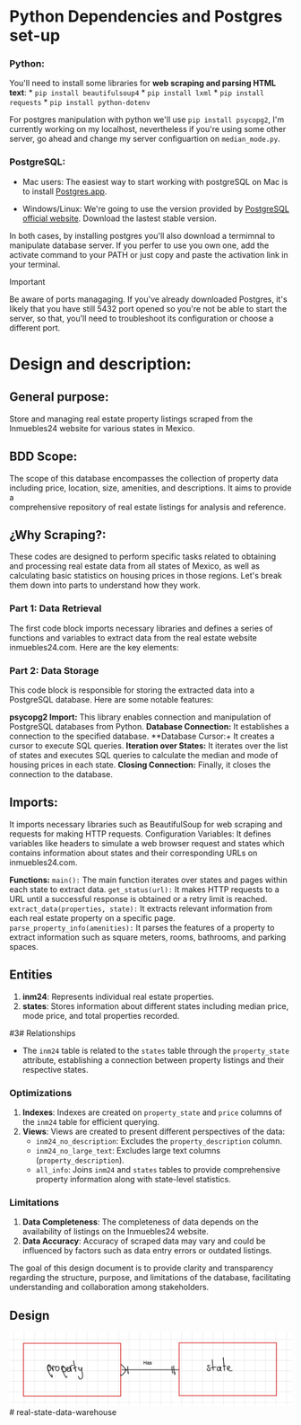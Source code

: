 # Python Dependencies and Postgres set-up 
  ### Python:
  You'll need to install some libraries for **web scraping and parsing HTML text**:
     *  `pip install beautifulsoup4`
     *  `pip install lxml`
     *  `pip install requests`
     *  `pip install python-dotenv`
  
  For postgres manipulation with python we'll use `pip install psycopg2`, I'm currently working on my localhost, nevertheless if you're using 
  some other server, go ahead and change my server configuartion on `median_mode.py`.
  
  ### PostgreSQL:
  - Mac users: The easiest way to start working with postgreSQL on Mac is to install [Postgres.app]().
    
  - Windows/Linux: We're going to use the version provided by [PostgreSQL official website](https://www.postgresql.org/download/). Download
    the lastest stable version.
  
  In both cases, by installing postgres you'll also download a termimnal to manipulate database server. If you perfer to use you own one,
  add the activate command to your PATH or just copy and paste the activation link in your terminal.
  
  > [!IMPORTANT]
  > Be aware of ports managaging. If you've already downloaded Postgres, it's likely that you have still 5432 port opened
  > so you're not be able to start the server, so that, you'll need to troubleshoot its configuration or choose a different port.

# Design and description:

  ## General purpose:
  Store and managing real estate property listings scraped from the Inmuebles24 website for various states in Mexico. 
  
  ## BDD Scope:
  The scope of this database encompasses the collection of property data including price, location, size, amenities, and descriptions. It aims to provide a   
  comprehensive repository of real estate listings for analysis and reference.
  
  ## ¿Why Scraping?:
  These codes are designed to perform specific tasks related to obtaining and processing real estate data from all states of Mexico, as well as calculating basic 
  statistics on housing prices in those regions. Let's break them down into parts to understand how they work.
  
  ### Part 1: Data Retrieval
  The first code block imports necessary libraries and defines a series of functions and variables to extract data from the real estate website inmuebles24.com.     Here are the key elements:

  ### Part 2: Data Storage
  This code block is responsible for storing the extracted data into a PostgreSQL database. Here are some notable features:
  
  **psycopg2 Import:** This library enables connection and manipulation of PostgreSQL databases from Python.
  **Database Connection:** It establishes a connection to the specified database.
  **Database Cursor:*+* It creates a cursor to execute SQL queries.
  **Iteration over States:** It iterates over the list of states and executes SQL queries to calculate the median and mode of housing prices in each state.
  **Closing Connection:** Finally, it closes the connection to the database.

## Imports:
  
  It imports necessary libraries such as BeautifulSoup for web scraping and requests for making HTTP requests.
  Configuration Variables: It defines variables like headers to simulate a web browser request and states which contains information about states and their 
  corresponding URLs on inmuebles24.com.
  
  
  **Functions:**
  `main():` The main function iterates over states and pages within each state to extract data.
  `get_status(url):` It makes HTTP requests to a URL until a successful response is obtained or a retry limit is reached.
  `extract_data(properties, state):` It extracts relevant information from each real estate property on a specific page.
  `parse_property_info(amenities):` It parses the features of a property to extract information such as square meters, rooms, bathrooms, and parking spaces.



## Entities
  1. **inm24**: Represents individual real estate properties.
  2. **states**: Stores information about different states including median price, mode price, and total properties recorded.

#3# Relationships
  - The `inm24` table is related to the `states` table through the `property_state` attribute, establishing a connection between property listings and their respective states.

### Optimizations
  1. **Indexes**: Indexes are created on `property_state` and `price` columns of the `inm24` table for efficient querying.
  2. **Views**: Views are created to present different perspectives of the data:
     - `inm24_no_description`: Excludes the `property_description` column.
     - `inm24_no_large_text`: Excludes large text columns (`property_description`).
     - `all_info`: Joins `inm24` and `states` tables to provide comprehensive property information along with state-level statistics.

### Limitations
  1. **Data Completeness**: The completeness of data depends on the availability of listings on the Inmuebles24 website.
  2. **Data Accuracy**: Accuracy of scraped data may vary and could be influenced by factors such as data entry errors or outdated listings.

The goal of this design document is to provide clarity and transparency regarding the structure, purpose, and limitations of the database, facilitating understanding and collaboration among stakeholders.


## Design
![Database_relation](relations.jpg)# real-state-data-warehouse
